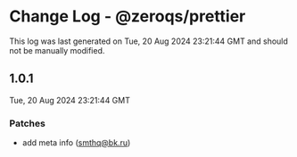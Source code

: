 # Change Log - @zeroqs/prettier

This log was last generated on Tue, 20 Aug 2024 23:21:44 GMT and should not be manually modified.

<!-- Start content -->

## 1.0.1

Tue, 20 Aug 2024 23:21:44 GMT

### Patches

- add meta info (smthq@bk.ru)
